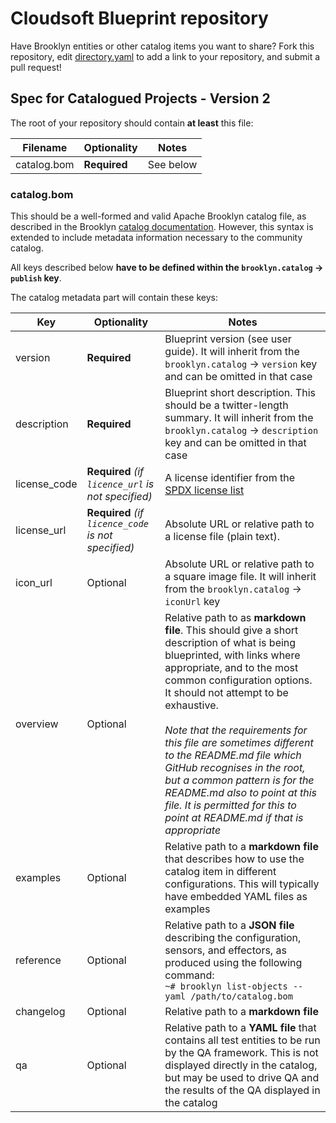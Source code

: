 Cloudsoft Blueprint repository
==========================

Have Brooklyn entities or other catalog items you want to share? Fork this
repository, edit [directory.yaml](directory.yaml) to add a link to your
repository, and submit a pull request! 

## Spec for Catalogued Projects - Version 2

The root of your repository should contain **at least** this file:

| Filename     | Optionality                     | Notes                                                         |
|--------------|---------------------------------|---------------------------------------------------------------|
| catalog.bom  | **Required**                    | See below                                                     |

### catalog.bom

This should be a well-formed and valid Apache Brooklyn catalog file, as described in the Brooklyn [catalog documentation](http://brooklyn.incubator.apache.org/v/latest/ops/catalog/index.html). However, this syntax is extended to include metadata information necessary to the community catalog.

All keys described below **have to be defined within the `brooklyn.catalog` -> `publish` key**.

The catalog metadata part will contain these keys:

| Key              | Optionality | Notes                                                                                                                                                         |
|------------------|-------------|---------------------------------------------------------------------------------------------------------------------------------------------------------------|
| version          | **Required** | Blueprint version (see user guide). It will inherit from the `brooklyn.catalog` -> `version` key and can be omitted in that case |
| description      | **Required** | Blueprint short description. This should be a twitter-length summary. It will inherit from the `brooklyn.catalog` -> `description` key and can be omitted in that case |
| license_code     | **Required** *(if `licence_url` is not specified)* | A license identifier from the [SPDX license list](http://spdx.org/licenses/) |
| license_url      | **Required** *(if `licence_code` is not specified)* | Absolute URL or relative path to a license file (plain text). |
| icon_url         | Optional    | Absolute URL or relative path to a square image file. It will inherit from the `brooklyn.catalog` -> `iconUrl` key  |
| overview         | Optional    | Relative path to as **markdown file**. This should give a short description of what is being blueprinted, with links where appropriate, and to the most common configuration options. It should not attempt to be exhaustive.<br/><br/>*Note that the requirements for this file are sometimes different to the README.md file which GitHub recognises in the root, but a common pattern is for the README.md also to point at this file.  It is permitted for this to point at README.md if that is appropriate* |
| examples         | Optional    | Relative path to a **markdown file** that describes how to use the catalog item in different configurations. This will typically have embedded YAML files as examples |
| reference        | Optional    | Relative path to a **JSON file** describing the configuration, sensors, and effectors, as produced using the following command:<br/>```~# brooklyn list-objects --yaml /path/to/catalog.bom``` |
| changelog        | Optional    | Relative path to a **markdown file** |
| qa               | Optional    | Relative path to a **YAML file** that contains all test entities to be run by the QA framework. This is not displayed directly in the catalog, but may be used to drive QA and the results of the QA displayed in the catalog |
